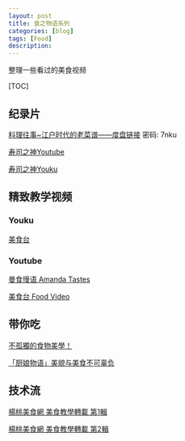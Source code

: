 ```yaml
---
layout: post
title: 食之物语系列
categories: [blog]
tags: [Food]
description: 
---
```


整理一些看过的美食视频

[TOC]

## 纪录片

[料理往事~江户时代的老菜谱——度盘链接](https://pan.baidu.com/s/1pLnLN9h) 密码: 7nku

[寿司之神Youtube](https://www.youtube.com/watch?v=H1bGb6M0_lw)

[寿司之神Youku](http://v.youku.com/v_show/id_XNDMyMTk1NjAw.html)

## 精致教学视频

### Youku

[美食台](http://i.youku.com/i/UMzI0MDk1MTg4NA==)

### Youtube

[曼食慢语 Amanda Tastes](https://www.youtube.com/user/amandaslittlekitchen)

[美食台 Food Video](https://www.youtube.com/channel/UCJsq4QYu9BaxXDk0qR8Ms3w)

## 带你吃

[不孤獨的食物美學！](https://www.youtube.com/user/FoodLonely)

[「厨娘物语」美貌与美食不可辜负](https://www.youtube.com/playlist?list=PLVfPj78_4J3mlrqjrJEnwDmPsOqCz0RzM)


## 技术流

[楊桃美食網 美食教學轉載 第1輯](http://list.youku.com/albumlist/show?id=25997564&ascending=1&page=10)

[楊桃美食網 美食教學轉載 第2輯](http://list.youku.com/albumlist/show?id=26019323&ascending=1&page=2)